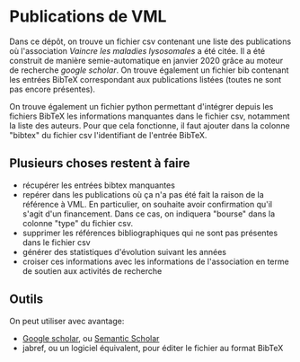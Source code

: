 # Publications de VML   

Dans ce dépôt, on trouve un fichier csv contenant une liste des publications où l'association *Vaincre les maladies lysosomales* a été citée. Il a été construit de manière semie-automatique en janvier 2020 grâce au moteur de recherche *google scholar*. On trouve également un fichier bib contenant les entrées BibTeX correspondant aux publications listées (toutes ne sont pas encore présentes).

On trouve également un fichier python permettant d'intégrer depuis les fichiers BibTeX les informations manquantes dans le fichier csv, notamment la liste des auteurs. Pour que cela fonctionne, il faut ajouter dans la colonne "bibtex" du fichier csv l'identifiant de l'entrée BibTeX.

## Plusieurs choses restent à faire

* récupérer les entrées bibtex manquantes
* repérer dans les publications où ça n'a pas été fait la raison de la référence à VML. En particulier, on souhaite avoir confirmation qu'il s'agit d'un financement. Dans ce cas, on indiquera "bourse" dans la colonne "type" du fichier csv.
* supprimer les références bibliographiques qui ne sont pas présentes dans le fichier csv
* générer des statistiques d'évolution suivant les années
* croiser ces informations avec les informations de l'association en terme de soutien aux activités de recherche


## Outils

On peut utiliser avec avantage:

* [Google scholar](https://scholar.google.com/), ou [Semantic Scholar](https://www.semanticscholar.org/)
* jabref, ou un logiciel équivalent, pour éditer le fichier au format BibTeX
